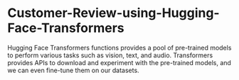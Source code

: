 # Customer-Review-using-Hugging-Face-Transformers

Hugging Face Transformers functions provides a pool of pre-trained models to perform various tasks such as vision, text, and audio. Transformers provides APIs to download and experiment with the pre-trained models, and we can even fine-tune them on our datasets.

